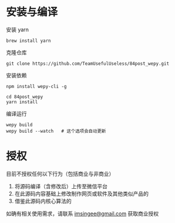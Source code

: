 # 安装与编译

安装 yarn

```
brew install yarn
```

克隆仓库

```
git clone https://github.com/TeamUsefulUseless/84post_wepy.git
```

安装依赖

```
npm install wepy-cli -g
```

```
cd 84post_wepy
yarn install
```

编译运行

```
wepy build
wepy build --watch   # 这个选项会自动更新
```


# 授权

目前不授权任何以下行为（包括商业与非商业）

1. 将源码编译（含修改后）上传至微信平台
2. 在此源码内容基础上修改制作网页或软件及其他类似产品的
3. 借鉴此源码内核心算法的

如确有相关使用需求，请联系 imsingee@gmail.com 获取商业授权
